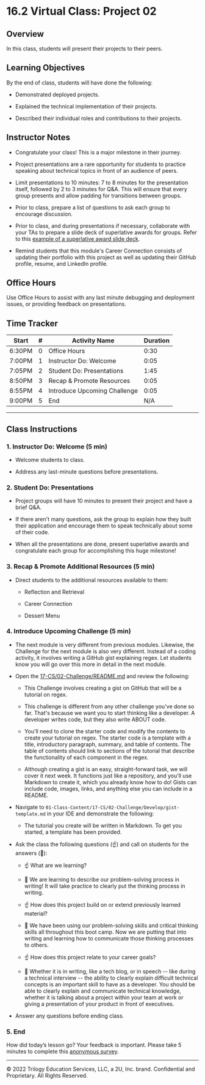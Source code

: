 # 16.2 Virtual Class: Project 02

## Overview

In this class, students will present their projects to their peers.

## Learning Objectives

By the end of class, students will have done the following:

* Demonstrated deployed projects.

* Explained the technical implementation of their projects.

* Described their individual roles and contributions to their projects.

## Instructor Notes

* Congratulate your class! This is a major milestone in their journey.

* Project presentations are a rare opportunity for students to practice speaking about technical topics in front of an audience of peers.

* Limit presentations to 10 minutes: 7 to 8 minutes for the presentation itself, followed by 2 to 3 minutes for Q&A. This will ensure that every group presents and allow padding for transitions between groups.

* Prior to class, prepare a list of questions to ask each group to encourage discussion.

* Prior to class, and during presentations if necessary, collaborate with your TAs to prepare a slide deck of superlative awards for groups. Refer to this [example of a superlative award slide deck](https://docs.google.com/presentation/d/1fJGzsclaQ5TKBk3EnL7Gc-bg1ijSGM6_oB1gvpKYnZE/edit?usp=sharing).

* Remind students that this module's Career Connection consists of updating their portfolio with this project as well as updating their GitHub profile, resume, and LinkedIn profile.

## Office Hours

Use Office Hours to assist with any last minute debugging and deployment issues, or providing feedback on presentations.

## Time Tracker

| Start  | #   | Activity Name                  | Duration |
| ------ | --- | ----------------------------   | -------- |
| 6:30PM | 0   | Office Hours                   | 0:30     |
| 7:00PM | 1   | Instructor Do: Welcome         | 0:05     |
| 7:05PM | 2   | Student Do: Presentations      | 1:45     |
| 8:50PM | 3   | Recap & Promote Resources      | 0:05     |
| 8:55PM | 4   | Introduce Upcoming Challenge   | 0:05     |
| 9:00PM | 5   | End                            | N/A      |

---

## Class Instructions

### 1. Instructor Do: Welcome (5 min)

* Welcome students to class.

* Address any last-minute questions before presentations.

### 2. Student Do: Presentations

* Project groups will have 10 minutes to present their project and have a brief Q&A.

* If there aren't many questions, ask the group to explain how they built their application and encourage them to speak technically about some of their code.

* When all the presentations are done, present superlative awards and congratulate each group for accomplishing this huge milestone!

### 3. Recap & Promote Additional Resources (5 min)

* Direct students to the additional resources available to them:

  * Reflection and Retrieval

  * Career Connection

  * Dessert Menu

### 4. Introduce Upcoming Challenge (5 min)

* The next module is very different from previous modules. Likewise, the Challenge for the next module is also very different. Instead of a coding activity, it involves writing a GitHub gist explaining regex. Let students know you will go over this more in detail in the next module.

* Open the [17-CS/02-Challenge/README.md](../../01-Class-Content/17-CS/02-Challenge/README.md) and review the following:

  * This Challenge involves creating a gist on GitHub that will be a tutorial on regex.

  * This challenge is different from any other challenge you've done so far. That's because we want you to start thinking like a developer. A developer writes code, but they also write ABOUT code.

  * You'll need to clone the starter code and modify the contents to create your tutorial on regex. The starter code is a template with a title, introductory paragraph, summary, and table of contents. The table of contents should link to sections of the tutorial that describe the functionality of each component in the regex.

  * Although creating a gist is an easy, straight-forward task, we will cover it next week. It functions just like a repository, and you’ll use Markdown to create it, which you already know how to do! Gists can include code, images, links, and anything else you can include in a README.

* Navigate to `01-Class-Content/17-CS/02-Challenge/Develop/gist-template.md` in your IDE and demonstrate the following:

  * The tutorial you create will be written in Markdown. To get you started, a template has been provided.

* Ask the class the following questions (☝️) and call on students for the answers (🙋):

  * ☝️ What are we learning?

  * 🙋 We are learning to describe our problem-solving process in writing! It will take practice to clearly put the thinking process in writing.

  * ☝️ How does this project build on or extend previously learned material?

  * 🙋 We have been using our problem-solving skills and critical thinking skills all throughout this boot camp. Now we are putting that into writing and learning how to communicate those thinking processes to others.

  * ☝️ How does this project relate to your career goals?

  * 🙋 Whether it is in writing, like a tech blog, or in speech -- like during a technical interview -- the ability to clearly explain difficult technical concepts is an important skill to have as a developer. You should be able to clearly explain and communicate technical knowledge, whether it is talking about a project within your team at work or giving a presentation of your product in front of executives.

* Answer any questions before ending class.

### 5. End

How did today’s lesson go? Your feedback is important. Please take 5 minutes to complete this [anonymous survey](https://forms.gle/3LozVjherGH83aG17).

---
© 2022 Trilogy Education Services, LLC, a 2U, Inc. brand.  Confidential and Proprietary.  All Rights Reserved.
